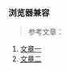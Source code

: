 ### 浏览器兼容

> 参考文章：
  1. [文章一](https://juejin.im/post/5b3da006e51d4518f140edb2#comment)
  2. [文章二](https://juejin.im/post/59a3f2fe6fb9a0249471cbb4)